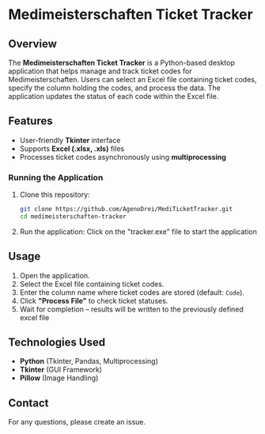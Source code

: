 # Medimeisterschaften Ticket Tracker

## Overview
The **Medimeisterschaften Ticket Tracker** is a Python-based desktop application that helps manage and track ticket codes for Medimeisterschaften. Users can select an Excel file containing ticket codes, specify the column holding the codes, and process the data. The application updates the status of each code within the Excel file.

## Features
- User-friendly **Tkinter** interface
- Supports **Excel (.xlsx, .xls)** files
- Processes ticket codes asynchronously using **multiprocessing**

### Running the Application


1. Clone this repository:
   ```sh
   git clone https://github.com/AgenoDrei/MediTicketTracker.git
   cd medimeisterschaften-tracker
   ```
2. Run the application: Click on the "tracker.exe" file to start the application

## Usage
1. Open the application.
2. Select the Excel file containing ticket codes.
3. Enter the column name where ticket codes are stored (default: `Code`).
4. Click **"Process File"** to check ticket statuses.
5. Wait for completion – results will be written to the previously defined excel file

## Technologies Used
- **Python** (Tkinter, Pandas, Multiprocessing)
- **Tkinter** (GUI Framework)
- **Pillow** (Image Handling)


## Contact
For any questions, please create an issue. 

